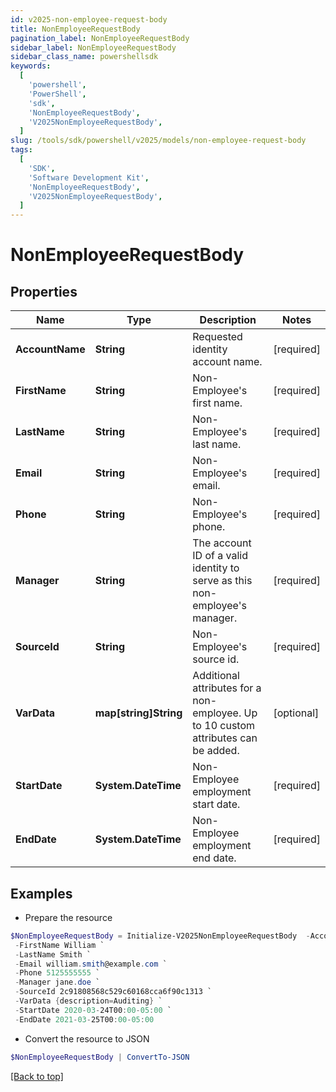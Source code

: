 ```yaml
---
id: v2025-non-employee-request-body
title: NonEmployeeRequestBody
pagination_label: NonEmployeeRequestBody
sidebar_label: NonEmployeeRequestBody
sidebar_class_name: powershellsdk
keywords:
  [
    'powershell',
    'PowerShell',
    'sdk',
    'NonEmployeeRequestBody',
    'V2025NonEmployeeRequestBody',
  ]
slug: /tools/sdk/powershell/v2025/models/non-employee-request-body
tags:
  [
    'SDK',
    'Software Development Kit',
    'NonEmployeeRequestBody',
    'V2025NonEmployeeRequestBody',
  ]
---
```


# NonEmployeeRequestBody

## Properties

| Name | Type | Description | Notes |
| --- | --- | --- | --- |
| **AccountName** | **String** | Requested identity account name. | [required] |
| **FirstName** | **String** | Non-Employee's first name. | [required] |
| **LastName** | **String** | Non-Employee's last name. | [required] |
| **Email** | **String** | Non-Employee's email. | [required] |
| **Phone** | **String** | Non-Employee's phone. | [required] |
| **Manager** | **String** | The account ID of a valid identity to serve as this non-employee's manager. | [required] |
| **SourceId** | **String** | Non-Employee's source id. | [required] |
| **VarData** | **map[string]String** | Additional attributes for a non-employee. Up to 10 custom attributes can be added. | [optional] |
| **StartDate** | **System.DateTime** | Non-Employee employment start date. | [required] |
| **EndDate** | **System.DateTime** | Non-Employee employment end date. | [required] |

## Examples

- Prepare the resource

```powershell
$NonEmployeeRequestBody = Initialize-V2025NonEmployeeRequestBody  -AccountName william.smith `
 -FirstName William `
 -LastName Smith `
 -Email william.smith@example.com `
 -Phone 5125555555 `
 -Manager jane.doe `
 -SourceId 2c91808568c529c60168cca6f90c1313 `
 -VarData {description=Auditing} `
 -StartDate 2020-03-24T00:00-05:00 `
 -EndDate 2021-03-25T00:00-05:00
```

- Convert the resource to JSON

```powershell
$NonEmployeeRequestBody | ConvertTo-JSON
```

[[Back to top]](#)
